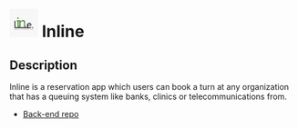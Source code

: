 [comment]: <> (![Inline Logo][logo])

# <img src="https://raw.githubusercontent.com/Mgahed/inline-backend/master/public/images/logo/inline.jpg" width="50px" alt="Inline Logo"/> Inline

## Description

Inline is a reservation app which users can book a turn at any organization that has a queuing system like banks, clinics or telecommunications from.

- [Back-end repo](https://github.com/husseinhesham24/inline-backend)

